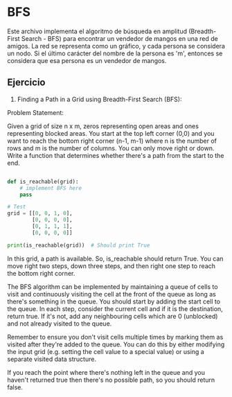 
# BFS

Este archivo implementa el algoritmo de búsqueda en amplitud (Breadth-First Search - BFS)
para encontrar un vendedor de mangos en una red de amigos. La red se representa como
un gráfico, y cada persona se considera un nodo. Si el último carácter del nombre de la
persona es 'm', entonces se considera que esa persona es un vendedor de mangos.

## Ejercicio

1. Finding a Path in a Grid using Breadth-First Search (BFS):

Problem Statement:

Given a grid of size n x m, zeros representing open areas and ones representing blocked areas.
You start at the top left corner (0,0) and you want to reach the bottom right corner (n-1, m-1) where n is the number
of rows and m is the number of columns. You can only move right or down.
Write a function that determines whether there's a path from the start to the end.

```python

def is_reachable(grid):
    # implement BFS here
    pass

# Test
grid = [[0, 0, 1, 0],
        [0, 0, 0, 0],
        [0, 1, 1, 1],
        [0, 0, 0, 0]]

print(is_reachable(grid))  # Should print True
```

In this grid, a path is available. So, is_reachable should return True. You can move right two steps, down three steps,
and then right one step to reach the bottom right corner.

The BFS algorithm can be implemented by maintaining a queue of cells to visit and continuously visiting the cell at the
front of the queue as long as there's something in the queue. You should start by adding the start cell to the queue.
In each step, consider the current cell and if it is the destination, return true.
If it's not, add any neighbouring cells which are 0 (unblocked) and not already visited to the queue.

Remember to ensure you don't visit cells multiple times by marking them as visited after they're added to the queue.
You can do this by either modifying the input grid (e.g. setting the cell value to a special value)
or using a separate visited data structure.

If you reach the point where there's nothing left in the queue and you haven't returned true then there's
no possible path, so you should return false.
